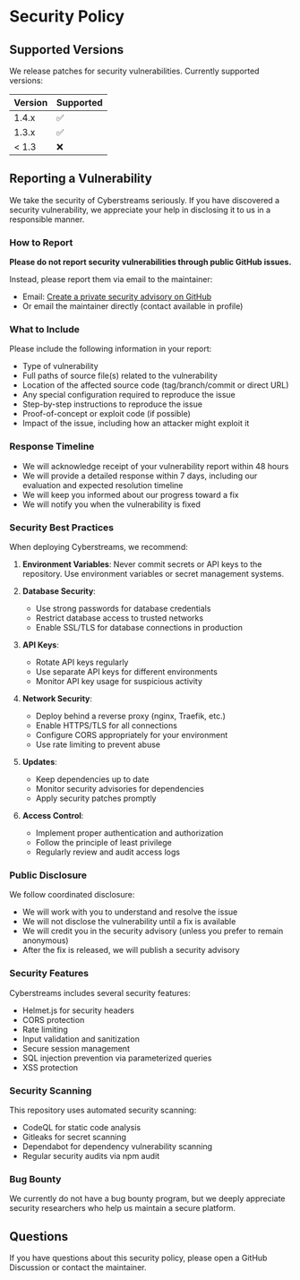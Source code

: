 # Security Policy

## Supported Versions

We release patches for security vulnerabilities. Currently supported versions:

| Version | Supported          |
| ------- | ------------------ |
| 1.4.x   | :white_check_mark: |
| 1.3.x   | :white_check_mark: |
| < 1.3   | :x:                |

## Reporting a Vulnerability

We take the security of Cyberstreams seriously. If you have discovered a security vulnerability, we appreciate your help in disclosing it to us in a responsible manner.

### How to Report

**Please do not report security vulnerabilities through public GitHub issues.**

Instead, please report them via email to the maintainer:
- Email: [Create a private security advisory on GitHub](https://github.com/Clauskraft/cyberstreams/security/advisories/new)
- Or email the maintainer directly (contact available in profile)

### What to Include

Please include the following information in your report:
- Type of vulnerability
- Full paths of source file(s) related to the vulnerability
- Location of the affected source code (tag/branch/commit or direct URL)
- Any special configuration required to reproduce the issue
- Step-by-step instructions to reproduce the issue
- Proof-of-concept or exploit code (if possible)
- Impact of the issue, including how an attacker might exploit it

### Response Timeline

- We will acknowledge receipt of your vulnerability report within 48 hours
- We will provide a detailed response within 7 days, including our evaluation and expected resolution timeline
- We will keep you informed about our progress toward a fix
- We will notify you when the vulnerability is fixed

### Security Best Practices

When deploying Cyberstreams, we recommend:

1. **Environment Variables**: Never commit secrets or API keys to the repository. Use environment variables or secret management systems.

2. **Database Security**: 
   - Use strong passwords for database credentials
   - Restrict database access to trusted networks
   - Enable SSL/TLS for database connections in production

3. **API Keys**:
   - Rotate API keys regularly
   - Use separate API keys for different environments
   - Monitor API key usage for suspicious activity

4. **Network Security**:
   - Deploy behind a reverse proxy (nginx, Traefik, etc.)
   - Enable HTTPS/TLS for all connections
   - Configure CORS appropriately for your environment
   - Use rate limiting to prevent abuse

5. **Updates**:
   - Keep dependencies up to date
   - Monitor security advisories for dependencies
   - Apply security patches promptly

6. **Access Control**:
   - Implement proper authentication and authorization
   - Follow the principle of least privilege
   - Regularly review and audit access logs

### Public Disclosure

We follow coordinated disclosure:
- We will work with you to understand and resolve the issue
- We will not disclose the vulnerability until a fix is available
- We will credit you in the security advisory (unless you prefer to remain anonymous)
- After the fix is released, we will publish a security advisory

### Security Features

Cyberstreams includes several security features:
- Helmet.js for security headers
- CORS protection
- Rate limiting
- Input validation and sanitization
- Secure session management
- SQL injection prevention via parameterized queries
- XSS protection

### Security Scanning

This repository uses automated security scanning:
- CodeQL for static code analysis
- Gitleaks for secret scanning
- Dependabot for dependency vulnerability scanning
- Regular security audits via npm audit

### Bug Bounty

We currently do not have a bug bounty program, but we deeply appreciate security researchers who help us maintain a secure platform.

## Questions

If you have questions about this security policy, please open a GitHub Discussion or contact the maintainer.

